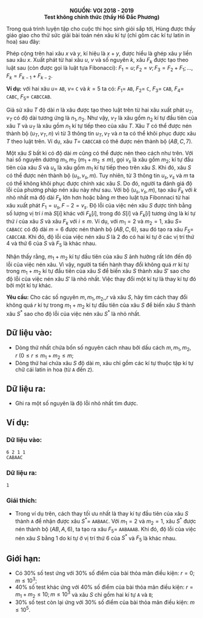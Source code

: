 **<center>NGUỒN: VOI 2018 - 2019</center>**
**<center>Test không chính thức (thầy Hồ Đắc Phương)</center>**

Trong quá trình luyện tập cho cuộc thi học sinh giỏi sắp tới, Hùng được thầy giáo giao cho thử sức giải bài toán nén xâu kí tự (chỉ gôm các kí tự latin in hoa) sau đây:

Phép cộng trên hai xâu $x$ và $y$, kí hiệu là $x + y$, được hiểu là ghép xâu $y$ liền sau xâu $x$. Xuất phát từ hai xâu $u$, $v$ và số nguyên $k$, xâu $F_k$ được tạo theo luật sau (còn được gọi là luật tựa Fibonacci): $F_1=u; F_2=v; F_3=F_2+F_1;\dots, F_k=F_{k-1}+F_{k-2}$.

**Ví dụ:** với hai xâu $u =$ `AB`, $v =$ `C` và $k= 5$ ta có:
$F_1=$ `AB`, $F_2=$ `C`, $F_3=$ `CAB`, $F_4=$ `CABC`, $F_5=$ `CABCCAB`.

Giả sử xâu $T$ độ dài $n$ là xâu được tạo theo luật trên từ hai xâu xuất phát $u_T, v_T$ có độ dài tương ứng là $n_1, n_2$. Như vậy, $v_T$ là xâu gồm $n_2$ kí tự đầu tiên của xâu $T$ và $u_T$ là xâu gồm $n_1$ kí tự tiếp theo của xâu $T$. Xâu $T$ có thể được nén thành bộ $(u_T, v_T, n)$ vì từ $3$ thông tin $u_T, v_T$ và $n$ ta có thể khôi phục được xâu $T$ theo luật trên. Ví dụ, xâu $T=$ `CABCCAB` có thê được nén thành bộ $(AB,C,7)$.

Một xâu $S$ bất kì có độ dài $m$ cũng có thể được nén theo cách như trên. Với hai số nguyên dương $m_1, m_2\ (m_1 + m_2 \le  m)$, gọi $v_s$ là xâu gồm $m_2$; kí tự đầu tiên của xâu $S$ và $u_s$ là xâu gồm $m_1$ kí tự tiếp theo trên xâu $S$. Khi đó, xâu $S$ có thể được nén thành bộ $(u_s, v_s, m)$. Tuy nhiên, từ $3$ thông tin $u_s, v_s$ và $m$ ta có thể không khôi phục được chính xác xâu $S$. Do đó, người ta đánh giá độ lỗi của phương pháp nén xâu này như sau. Với bộ $(u_s, v_s, m)$, tạo xâu $F_k$ với $k$ nhỏ nhất mà độ dài $F_k$ lớn hơn hoặc bằng $m$ theo luật tựa Fibonnaci từ hai xâu xuất phát $F_1 = u_s, F-2=v_s$. Độ lỗi của việc nén xâu $S$ được tính bằng số lượng vị trí $i$ mà $S[i]$ khác với $F_k[i]$, trong đó $S[i]$ và $F_k[i]$ tương ứng là kí tự thứ $i$ của xâu $S$ và xâu $F_k$ với $i\le m$.
Ví dụ, với $m_1 = 2$ và $m_2 = 1$, xâu $S =$ `CABACC` có độ dài $m = 6$ được nén thành bộ $(AB, C, 6)$, sau đó tạo ra xâu $F_5 =$ `CABCCAB`. Khi đó, độ lỗi của việc nén xâu $S$ là $2$ đo có hai kí tự ở các vị trí thứ $4$ và thứ $6$ của $S$ và $F_5$ là khác nhau.

Nhận thấy rằng, $m_1+m_2$ kí tự đầu tiên của xâu $S$ ảnh hưởng rất lớn đến độ lỗi của việc nén xâu. Vì vậy, người ta tiến hành thay đổi không quá $r$r kí tự trong $m_1+m_2$ kí tự đầu tiên của xâu $S$ để biến xâu $S$ thành xâu $S'$ sao cho độ lỗi của việc nén xâu $S'$ là nhỏ nhất. Việc thay đổi một kí tự là thay kí tự đó bởi một kí tự khác.

**Yêu cầu:** Cho các số nguyên $m, m_1, m_2,, r$ và xâu $S$, hãy tìm cách thay đổi không quá $r$ kí tự trong $m_1 + m_2$ kí tự đầu tiên của xâu $S$ để biến xâu $S$ thành xâu $S^*$ sao cho độ lỗi của việc nén xâu $S^*$ là nhỏ nhất.

## Dữ liệu vào:
- Dòng thứ nhất chứa bốn số nguyên cách nhau bởi dấu cách $m, m_1, m_2, r\ (0\le r\le m_1+m_2 \le m$;
- Dòng thứ hai chứa xâu $S$ độ dài $m$, xâu chỉ gồm các kí tự thuộc tập kí tự chữ cái latin in hoa (từ `A` đến `Z`).

## Dữ liệu ra:
- Ghi ra một số nguyên là độ lỗi nhỏ nhất tìm được.

## Ví dụ:
### Dữ liệu vào:
```
6 2 1 1
CABAAC
```

### Dữ liệu ra:
```
1
```

### Giái thích:
- Trong ví dụ trên, cách thay tối ưu nhất là thay kí tự đầu tiên của xâu $S$ thành `A` để nhận được xâu $S^*=$ `AABAAC`. Với $m_1 = 2$ và $m_2 = 1$, xâu $S^*$ được nén thành bộ $(AB, A, 6)$, ta tạo ra xâu $F_5 =$ `AABAAAB`. Khi đó, độ lỗi của việc nén xâu $S$ bằng $1$ do kí tự ở vị trí thứ $6$ của $S^*$ và $F_5$ là khác nhau.

## Giới hạn:
- Có $30\%$ số test ứng với $30\%$ số điểm của bài thỏa mãn điều kiện: $r = 0; m \le 10^3$;
- $40\%$ số test khác ứng với $40\%$ số điểm của bài thỏa mãn điều kiện: $r = m_1+m_2 \le 10; m \le 10^3$ và xâu $S$ chỉ gồm hai kí tự `A` và `B`;
- $30\%$ số test còn lại ứng với $30\%$ số điểm của bài thỏa mãn điều kiện: $m \le10^5$.
